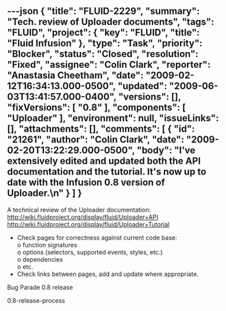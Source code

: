 ---json
{
  "title": "FLUID-2229",
  "summary": "Tech. review of Uploader documents",
  "tags": "FLUID",
  "project": {
    "key": "FLUID",
    "title": "Fluid Infusion"
  },
  "type": "Task",
  "priority": "Blocker",
  "status": "Closed",
  "resolution": "Fixed",
  "assignee": "Colin Clark",
  "reporter": "Anastasia Cheetham",
  "date": "2009-02-12T16:34:13.000-0500",
  "updated": "2009-06-03T13:41:57.000-0400",
  "versions": [],
  "fixVersions": [
    "0.8"
  ],
  "components": [
    "Uploader"
  ],
  "environment": null,
  "issueLinks": [],
  "attachments": [],
  "comments": [
    {
      "id": "21261",
      "author": "Colin Clark",
      "date": "2009-02-20T13:22:29.000-0500",
      "body": "I've extensively edited and updated both the API documentation and the tutorial. It's now up to date with the Infusion 0.8 version of Uploader.\n"
    }
  ]
}
---
A technical review of the Uploader documentation:\
<http://wiki.fluidproject.org/display/fluid/Uploader+API>\
<http://wiki.fluidproject.org/display/fluid/Uploader+Tutorial>

* Check pages for correctness against current code base:\
  &#x20;         o function signatures\
  &#x20;         o options (selectors, supported events, styles, etc.)\
  &#x20;         o dependencies\
  &#x20;         o etc.
* Check links between pages, add and update where appropriate.

Bug Parade 0.8 release

0.8-release-process

        
